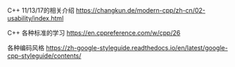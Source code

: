 C++ 11/13/17的相关介绍
https://changkun.de/modern-cpp/zh-cn/02-usability/index.html

C++ 各种标准的学习
https://en.cppreference.com/w/cpp/26

各种编码风格
https://zh-google-styleguide.readthedocs.io/en/latest/google-cpp-styleguide/contents/
